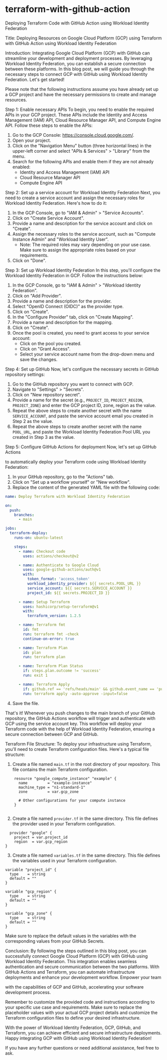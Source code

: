 # terraform-with-github-action
Deploying Terraform Code with GitHub Action using Workload Identity Federation

Title: Deploying Resources on Google Cloud Platform (GCP) using Terraform with GitHub Action using Workload Identity Federation

Introduction:
Integrating Google Cloud Platform (GCP) with GitHub can streamline your development and deployment processes. By leveraging Workload Identity Federation, you can establish a secure connection between these platforms. In this blog post, we will guide you through the necessary steps to connect GCP with GitHub using Workload Identity Federation. Let's get started!

Please note that the following instructions assume you have already set up a GCP project and have the necessary permissions to create and manage resources.

Step 1: Enable necessary APIs
To begin, you need to enable the required APIs in your GCP project. These APIs include the Identity and Access Management (IAM) API, Cloud Resource Manager API, and Compute Engine API. Follow these steps to enable the APIs:

1. Go to the GCP Console: https://console.cloud.google.com/.
2. Open your project.
3. Click on the "Navigation Menu" button (three horizontal lines) in the upper-left corner and select "APIs & Services" > "Library" from the menu.
4. Search for the following APIs and enable them if they are not already enabled:
   - Identity and Access Management (IAM) API
   - Cloud Resource Manager API
   - Compute Engine API

Step 2: Set up a service account for Workload Identity Federation
Next, you need to create a service account and assign the necessary roles for Workload Identity Federation. Here's how to do it:

1. In the GCP Console, go to "IAM & Admin" > "Service Accounts".
2. Click on "Create Service Account".
3. Provide a name and description for the service account and click on "Create".
4. Assign the necessary roles to the service account, such as "Compute Instance Admin" and "Workload Identity User".
   - Note: The required roles may vary depending on your use case. Make sure to assign the appropriate roles based on your requirements.
5. Click on "Done".

Step 3: Set up Workload Identity Federation
In this step, you'll configure the Workload Identity Federation in GCP. Follow the instructions below:

1. In the GCP Console, go to "IAM & Admin" > "Workload Identity Federation".
2. Click on "Add Provider".
3. Provide a name and description for the provider.
4. Select "OpenID Connect (OIDC)" as the provider type.
5. Click on "Create".
6. In the "Configure Provider" tab, click on "Create Mapping".
7. Provide a name and description for the mapping.
8. Click on "Create".
9. Once the pool is created, you need to grant access to your service account:
   - Click on the pool you created.
   - Click on "Grant Access".
   - Select your service account name from the drop-down menu and save the changes.

Step 4: Set up GitHub
Now, let's configure the necessary secrets in GitHub repository settings:

1. Go to the GitHub repository you want to connect with GCP.
2. Navigate to "Settings" > "Secrets".
3. Click on "New repository secret".
4. Provide a name for the secret (e.g., `PROJECT_ID`, `PROJECT_REGION`, `PROJECT_ZONE`) and enter the GCP project ID, zone, region as the value.
5. Repeat the above steps to create another secret with the name `SERVICE_ACCOUNT`, and paste the service account email you created in Step 2 as the value.
6. Repeat the above steps to create another secret with the name `POOL_URL`, and paste the Workload Identity Federation Pool URL you created in Step 3 as the value.

Step 5: Configure GitHub Actions for deployment
Now, let's set up GitHub Actions

to automatically deploy your Terraform code using Workload Identity Federation:

1. In your GitHub repository, go to the "Actions" tab.
2. Click on "Set up a workflow yourself" or "New workflow".
3. Replace the content of the generated YAML file with the following code:

```yaml
name: Deploy Terraform with Workload Identity Federation

on:
  push:
    branches:
      - main

jobs:
  terraform-deploy:
    runs-on: ubuntu-latest

    steps:
      - name: Checkout code
        uses: actions/checkout@v2

      - name: Authenticate to Google Cloud
        uses: google-github-actions/auth@v1
        with:
          token_format: 'access_token'
          workload_identity_provider: ${{ secrets.POOL_URL }}
          service_account: ${{ secrets.SERVICE_ACCOUNT }}
          project_id: ${{ secrets.PROJECT_ID }}

      - name: Setup Terraform
        uses: hashicorp/setup-terraform@v1
        with:
          terraform_version: 1.2.5

      - name: Terraform fmt
        id: fmt
        run: terraform fmt -check
        continue-on-error: true

      - name: Terraform Plan
        id: plan
        run: terraform plan

      - name: Terraform Plan Status
        if: steps.plan.outcome != 'success'
        run: exit 1

      - name: Terraform Apply
        if: github.ref == 'refs/heads/main' && github.event_name == 'push'
        run: terraform apply -auto-approve -input=false
```

4. Save the file.

That's it! Whenever you push changes to the main branch of your GitHub repository, the GitHub Actions workflow will trigger and authenticate with GCP using the service account key. This workflow will deploy your Terraform code with the help of Workload Identity Federation, ensuring a secure connection between GCP and GitHub.

Terraform File Structure:
To deploy your infrastructure using Terraform, you'll need to create Terraform configuration files. Here's a typical file structure:

1. Create a file named `main.tf` in the root directory of your repository. This file contains the main Terraform configuration.

```
    resource "google_compute_instance" "example" {
      name         = "example-instance"
      machine_type = "n1-standard-1"
      zone         = var.gcp_zone
    
      # Other configurations for your compute instance
    }
    
```
2. Create a file named `provider.tf` in the same directory. This file defines the provider used in your Terraform configuration.
```
  provider "google" {
    project = var.project_id
    region  = var.gcp_region
}
```
3. Create a file named `variables.tf` in the same directory. This file defines the variables used in your Terraform configuration.

```hcl
variable "project_id" {
  type    = string
  default = ""
}

variable "gcp_region" {
  type    = string
  default = ""
}

variable "gcp_zone" {
  type    = string
  default = ""
}
```
Make sure to replace the default values in the variables with the corresponding values from your GitHub Secrets.

Conclusion:
By following the steps outlined in this blog post, you can successfully connect Google Cloud Platform (GCP) with GitHub using Workload Identity Federation. This integration enables seamless authentication and secure communication between the two platforms. With GitHub Actions and Terraform, you can automate infrastructure deployments and enhance your development workflow. Empower your team

with the capabilities of GCP and GitHub, accelerating your software development process.

Remember to customize the provided code and instructions according to your specific use case and requirements. Make sure to replace the placeholder values with your actual GCP project details and customize the Terraform configuration files to define your desired infrastructure.

With the power of Workload Identity Federation, GCP, GitHub, and Terraform, you can achieve efficient and secure infrastructure deployments. Happy integrating GCP with GitHub using Workload Identity Federation!

If you have any further questions or need additional assistance, feel free to ask.
